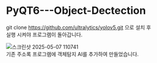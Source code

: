 # PyQT6---Object-Dectection

git clone https://github.com/ultralytics/yolov5.git 으로 설치 후  
실행 시켜야 프로그램이 돌아갑니다.  

![스크린샷 2025-05-07 110741](https://github.com/user-attachments/assets/a22f8a90-5a88-4a00-8961-2030b11c090d)  
기존 주소록 프로그램에 객체탐지 AI를 추가하여 만들었습니다.  
